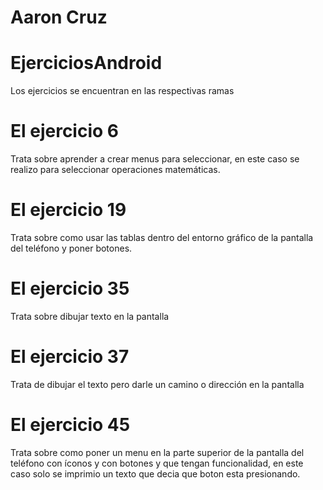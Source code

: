 # Aaron Cruz 
# EjerciciosAndroid

Los ejercicios se encuentran en las respectivas ramas
# El ejercicio 6 
Trata sobre aprender a crear menus para seleccionar, en este caso se realizo para seleccionar operaciones matemáticas.

# El ejercicio 19 
Trata sobre como usar las tablas dentro del entorno gráfico de la pantalla del teléfono y poner botones.

# El ejercicio 35 
Trata sobre dibujar texto en la pantalla 

# El ejercicio 37
Trata de dibujar el texto pero darle un camino o dirección en la pantalla 

# El ejercicio 45
Trata sobre como poner un menu en la parte superior de la pantalla del teléfono con íconos y con botones y que tengan funcionalidad, en este caso solo se imprimio un texto que decia que boton esta presionando.
